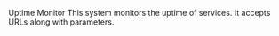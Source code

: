 Uptime Monitor
 This system monitors the uptime of services. It accepts URLs along with parameters.

